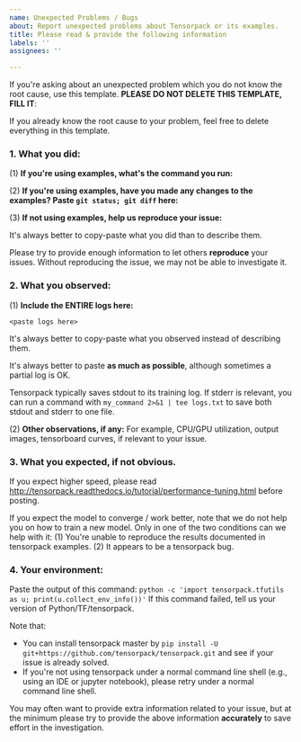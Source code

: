 ```yaml
---
name: Unexpected Problems / Bugs
about: Report unexpected problems about Tensorpack or its examples.
title: Please read & provide the following information
labels: ''
assignees: ''

---
```


If you're asking about an unexpected problem which you do not know the root cause,
use this template. __PLEASE DO NOT DELETE THIS TEMPLATE, FILL IT__:

If you already know the root cause to your problem,
feel free to delete everything in this template.

### 1. What you did:

(1) **If you're using examples, what's the command you run:**

(2) **If you're using examples, have you made any changes to the examples? Paste `git status; git diff` here:**

(3) **If not using examples, help us reproduce your issue:**

  It's always better to copy-paste what you did than to describe them.

  Please try to provide enough information to let others __reproduce__ your issues.
  Without reproducing the issue, we may not be able to investigate it.

### 2. What you observed:

(1) **Include the ENTIRE logs here:**
```
<paste logs here>
```

It's always better to copy-paste what you observed instead of describing them.

It's always better to paste **as much as possible**, although sometimes a partial log is OK.

Tensorpack typically saves stdout to its training log.
If stderr is relevant, you can run a command with `my_command 2>&1 | tee logs.txt`
to save both stdout and stderr to one file.

(2) **Other observations, if any:**
For example, CPU/GPU utilization, output images, tensorboard curves, if relevant to your issue.

### 3. What you expected, if not obvious.

If you expect higher speed, please read
http://tensorpack.readthedocs.io/tutorial/performance-tuning.html
before posting.

If you expect the model to converge / work better, note that we do not help you on how to train a new model.
Only in one of the two conditions can we help with it:
(1) You're unable to reproduce the results documented in tensorpack examples.
(2) It appears to be a tensorpack bug.

### 4. Your environment:

Paste the output of this command: `python -c 'import tensorpack.tfutils as u; print(u.collect_env_info())'`
If this command failed, tell us your version of Python/TF/tensorpack.

Note that:

  + You can install tensorpack master by `pip install -U git+https://github.com/tensorpack/tensorpack.git`
    and see if your issue is already solved.
  + If you're not using tensorpack under a normal command line shell (e.g.,
    using an IDE or jupyter notebook), please retry under a normal command line shell.

You may often want to provide extra information related to your issue, but
at the minimum please try to provide the above information __accurately__ to save effort in the investigation.
